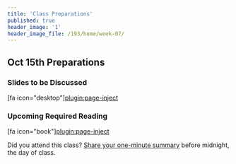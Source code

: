 ```yaml
---
title: 'Class Preparations'
published: true
header_image: '1'
header_image_file: /193/home/week-07/
---
```


## Oct 15th Preparations

### Slides to be Discussed
[fa icon="desktop"][plugin:page-inject](../../presentations/week-07?template=partials/presentation_iframelinkonly)

### Upcoming Required Reading
[fa icon="book"][plugin:page-inject](../../weekly-readings/week-07?template=partials/embedlycardlinkonly)  

Did you attend this class? [Share your one-minute summary](https://canvas.sfu.ca/courses/47119/assignments/387234) before midnight, the day of class.
